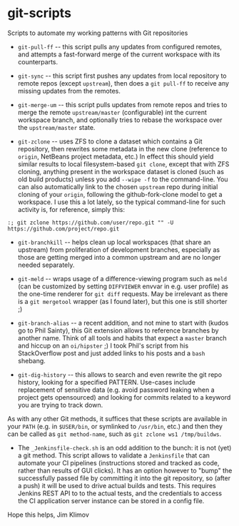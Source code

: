 # git-scripts
Scripts to automate my working patterns with Git repositories

* `git-pull-ff` -- this script pulls any updates from configured remotes, and
attempts a fast-forward merge of the current workspace with its counterparts.

* `git-sync` -- this script first pushes any updates from local repository to
remote repos (except `upstream`), then does a `git pull-ff` to receive any
missing updates from the remotes.

* `git-merge-um` -- this script pulls updates from remote repos and tries to
merge the remote `upstream/master` (configurable) int the current workspace
branch, and optionally tries to rebase the workspace over the `upstream/master`
state.

* `git-zclone` -- uses ZFS to clone a dataset which contains a Git repository,
then rewrites some metadata in the new clone (reference to `origin`, NetBeans
project metadata, etc.) In effect this should yield similar results to local
filesystem-based `git clone`, except that with ZFS cloning, anything present
in the workspace dataset is cloned (such as old build products) unless you
add `--wipe -f` to the command-line. You can also automatically link to the
chosen `upstream` repo during initial cloning of your `origin`, following the
github-fork-clone model to get a workspace. I use this a lot lately, so the
typical command-line for such activity is, for reference, simply this:
````
:; git zclone https://github.com/user/repo.git "" -U https://github.com/project/repo.git
````

* `git-branchkill` -- helps clean up local workspaces (that share an upstream)
from proliferation of development branches, especially as those are getting
merged into a common upstream and are no longer needed separately.

* `git-meld` -- wraps usage of a difference-viewing program such as `meld`
(can be customized by setting `DIFFVIEWER` envvar in e.g. user profile) as
the one-time renderer for `git diff` requests. May be irrelevant as there is
a `git mergetool` wrapper (as I found later), but this one is still shorter ;)

* `git-branch-alias` -- a recent addition, and not mine to start with (kudos
go to Phil Sainty), this Git extension allows to reference branches by another
name. Think of all tools and habits that expect a `master` branch and hiccup
on an `oi/hipster` ;) I took Phil's script from his StackOverflow post and
just added links to his posts and a `bash` shebang.

* `git-dig-history` -- this allows to search and even rewrite the git repo
history, looking for a specified PATTERN. Use-cases include replacement of
sensitive data (e.g. avoid password leaking when a project gets opensourced)
and looking for commits related to a keyword you are trying to track down.

As with any other Git methods, it suffices that these scripts are available in
your `PATH` (e.g. in `$USER/bin`, or symlinked to `/usr/bin`, etc.) and then
they can be called as `git method-name`, such as `git zclone ws1 /tmp/buildws`.

* The `_Jenkinsfile-check.sh` is an odd addition to the bunch: it is not (yet)
a git method. This script allows to validate a `Jenkinsfile` that can automate
your CI pipelines (instructions stored and tracked as code, rather than results
of GUI clicks). It has an option however to "bump" the successfully passed file
by committing it into the git repository, so (after a push) it will be used to
drive actual builds and tests. This requires Jenkins REST API to to the actual
tests, and the credentials to access the CI application server instance can be
stored in a config file.

Hope this helps,
Jim Klimov
